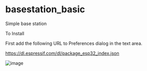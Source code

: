 # basestation_basic
Simple base station

To Install


First add the following URL to Preferences dialog in the text area.

https://dl.espressif.com/dl/package_esp32_index.json

![image](https://user-images.githubusercontent.com/76666447/155700028-118aab0e-2fb5-40c5-a9b8-be6daad6eed6.png)

